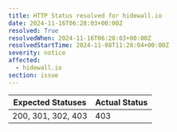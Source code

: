 ```yaml
---
title: HTTP Status resolved for hidewall.io
date: 2024-11-16T06:28:03+00:00Z
resolved: True
resolvedWhen: 2024-11-16T06:28:03+00:00Z
resolvedStartTime: 2024-11-08T11:28:04+00:00Z
severity: notice
affected:
  - hidewall.io
section: issue
---
```


| Expected Statuses | Actual Status  |
|-------------------|----------------|
| 200, 301, 302, 403 | 403 |
